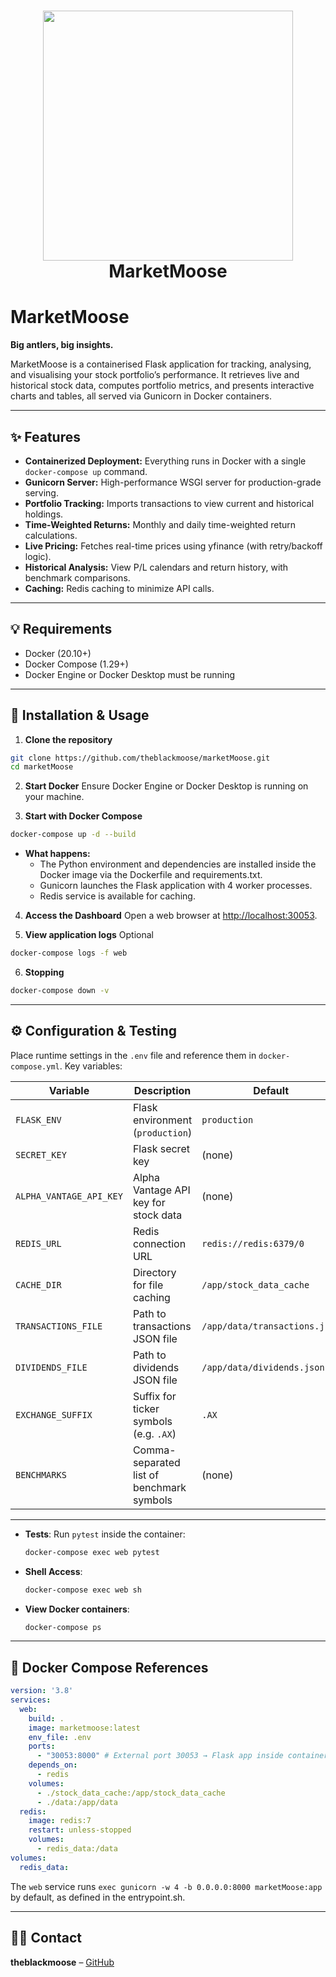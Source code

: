 <h1 align="center">
  <a href="https://github.com/theblackmoose/marketMoose">
    <img src="https://raw.githubusercontent.com/theblackmoose/marketMoose/main/docs/_static/logo_assistant_transparent.png" width="400" />
  </a>
  <br>MarketMoose<br>
</h1>

# MarketMoose

**Big antlers, big insights.**

MarketMoose is a containerised Flask application for tracking, analysing, and visualising your stock portfolio’s performance. It retrieves live and historical stock data, computes portfolio metrics, and presents interactive charts and tables, all served via Gunicorn in Docker containers.

---

## ✨ Features

- **Containerized Deployment:** Everything runs in Docker with a single `docker-compose up` command.
- **Gunicorn Server:** High-performance WSGI server for production-grade serving.
- **Portfolio Tracking:** Imports transactions to view current and historical holdings.
- **Time-Weighted Returns:** Monthly and daily time-weighted return calculations.
- **Live Pricing:** Fetches real-time prices using yfinance (with retry/backoff logic).
- **Historical Analysis:** View P/L calendars and return history, with benchmark comparisons.
- **Caching:** Redis caching to minimize API calls.

---

## 💡 Requirements

- Docker (20.10+)
- Docker Compose (1.29+)
- Docker Engine or Docker Desktop must be running

---

## 🚀 Installation & Usage

1. **Clone the repository**

  ```sh
  git clone https://github.com/theblackmoose/marketMoose.git
  cd marketMoose
  ```

2. **Start Docker** Ensure Docker Engine or Docker Desktop is running on your machine.

3. **Start with Docker Compose**

  ```sh
  docker-compose up -d --build
  ```

  - **What happens:**
    - The Python environment and dependencies are installed inside the Docker image via the Dockerfile and requirements.txt.
    - Gunicorn launches the Flask application with 4 worker processes.
    - Redis service is available for caching.

4. **Access the Dashboard** Open a web browser at [http://localhost:30053](http://localhost:30053).

5. **View application logs** Optional

  ```sh
  docker-compose logs -f web
  ```

6. **Stopping**

  ```sh
  docker-compose down -v
  ```

---

## ⚙️ Configuration & Testing

Place runtime settings in the `.env` file and reference them in `docker-compose.yml`. Key variables:

| Variable                | Description                               | Default                       |
| ----------------------- | ----------------------------------------- | ----------------------------- |
| `FLASK_ENV`             | Flask environment (`production`)          | `production`                  |
| `SECRET_KEY`            | Flask secret key                          | (none)                        |
| `ALPHA_VANTAGE_API_KEY` | Alpha Vantage API key for stock data      | (none)                        |
| `REDIS_URL`             | Redis connection URL                      | `redis://redis:6379/0`        |
| `CACHE_DIR`             | Directory for file caching                | `/app/stock_data_cache`       |
| `TRANSACTIONS_FILE`     | Path to transactions JSON file            | `/app/data/transactions.json` |
| `DIVIDENDS_FILE`        | Path to dividends JSON file               | `/app/data/dividends.json`    |
| `EXCHANGE_SUFFIX`       | Suffix for ticker symbols (e.g. `.AX`)    | `.AX`                         |
| `BENCHMARKS`            | Comma-separated list of benchmark symbols | (none)                        |

---

- **Tests**: Run `pytest` inside the container:
  ```bash
  docker-compose exec web pytest
  ```
- **Shell Access**:
  ```bash
  docker-compose exec web sh
  ```
- **View Docker containers**:
  ```bash
  docker-compose ps
  ```

---

## 📄 Docker Compose References

```yaml
version: '3.8'
services:
  web:
    build: .
    image: marketmoose:latest
    env_file: .env
    ports:
      - "30053:8000" # External port 30053 → Flask app inside container on port 8000
    depends_on:
      - redis
    volumes:
      - ./stock_data_cache:/app/stock_data_cache
      - ./data:/app/data
  redis:
    image: redis:7
    restart: unless-stopped
    volumes:
      - redis_data:/data
volumes:
  redis_data:
```

The `web` service runs `exec gunicorn -w 4 -b 0.0.0.0:8000 marketMoose:app` by default, as defined in the entrypoint.sh.

---

## 👨‍💻 Contact

**theblackmoose** – [GitHub](https://github.com/theblackmoose)
